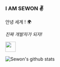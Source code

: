 ### I AM SEWON ✌️


안녕 세계 ! 🌍

_진짜 개발자가 되자!_

<img background-color="black" height="32" width="32" src="https://unpkg.com/simple-icons@v3/icons/java.svg" />


![Sewon's github stats](https://github-readme-stats.vercel.app/api?username=IAMSEWON&show_icons=true)
